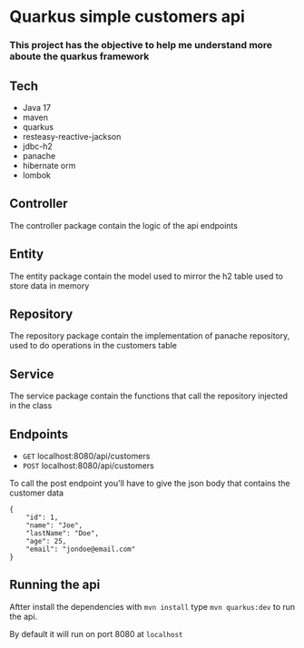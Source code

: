 # Quarkus simple customers api

### This project has the objective to help me understand more aboute the quarkus framework

## Tech

- Java 17
- maven
- quarkus
- resteasy-reactive-jackson 
- jdbc-h2
- panache
- hibernate orm
- lombok

## Controller

The controller package contain the logic of the api
endpoints

## Entity

The entity package contain the model used to mirror the h2 table used to store data in memory

## Repository

The repository package contain the implementation of panache repository, used to
do operations in the customers table

## Service

The service package contain the functions that call the repository injected in the class

## Endpoints

- `GET` localhost:8080/api/customers
- `POST` localhost:8080/api/customers

To call the post endpoint you'll have to give the json body that contains the customer data

```
{
    "id": 1,
    "name": "Joe",
    "lastName": "Doe",
    "age": 25,
    "email": "jondoe@email.com"
}
```

## Running the api

Aftter install the dependencies with `mvn install` type `mvn quarkus:dev` to run the api.</n>

By default it will run on port 8080 at `localhost`

